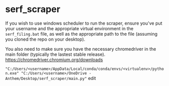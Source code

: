 # serf_scraper


If you wish to use windows scheduler to run the scraper, ensure you've put your username and the appropriate virtual environment in the
`serf_filing.bat` file, as well as the appropriate path to the file (assuming you cloned the repo on your desktop).

You also need to make sure you have the necessary chromedriver in the main folder (typically the lastest stable release).
https://chromedriver.chromium.org/downloads

`"C:/Users/<username>/AppData/Local/conda/conda/envs/<virtualenv>/python.exe" "C:/Users/<username>/OneDrive - Anthem/Desktop/serf_scraper/main.py"`
edit

